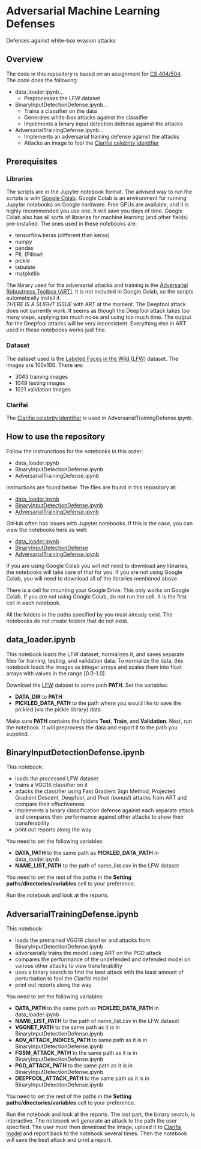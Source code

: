 # Adversarial Machine Learning Defenses
Defenses against white-box evasion attacks

## Overview

The code in this repository is based on an assignment for [CS 404/504](https://www.webpages.uidaho.edu/vakanski/CS_504.html).  
The code does the following:  
 - data_loader.ipynb...
   - Preprocesses the LFW dataset
 - BinaryInputDetectionDefense.ipynb...
   - Trains a classifier on the data
   - Generates white-box attacks against the classifier
   - Implements a binary input detection defense against the attacks
 - AdversarialTrainingDefense.ipynb...
   - Implements an adversarial training defense against the attacks
   - Attacks an image to fool the [Clarifai celebrity identifier](https://www.clarifai.com/models/celebrity-face-recognition)

## Prerequisites
 
### Libraries 

The scripts are in the Jupyter notebook format. The advised way to run the scripts is with [Google Colab](https://colab.research.google.com/). Google Colab is an environment for running Jupyter notebooks on Google hardware. Free GPUs are available, and it is highly recommended you use one. It will save you days of time. Google Colab also has all sorts of libraries for machine learning (and other fields) pre-installed. The ones used in these notebooks are:  
 - tensorflow.keras (different than keras)
 - numpy
 - pandas
 - PIL (Pillow)
 - pickle
 - tabulate
 - matplotlib
 
The library used for the adversarial attacks and training is the [Adversarial Robustness Toolbox (ART)](https://adversarial-robustness-toolbox.readthedocs.io/en/latest/). It is not included in Google Colab, so the scripts automatically install it.  
*THERE IS A SLIGHT ISSUE* with ART at the moment. The Deepfool attack does not currently work. It seems as though the Deepfool attack takes too many steps, applying too much noise and using too much time. The output for the Deepfool attacks will be very inconsistent. Everything else in ART used in these notebooks works just fine.  

### Dataset

The dataset used is the [Labeled Faces in the Wild (LFW)](http://vis-www.cs.umass.edu/lfw/) dataset. The images are 100x100. There are:  
- 3043 training images
- 1049 testing images
- 1021 validation images  

### Clarifai

The [Clarifai celebrity identifier](https://www.clarifai.com/models/celebrity-face-recognition) is used in AdversarialTrainingDefense.ipynb.  

## How to use the repository

Follow the instrunctions for the notebooks in this order:
 - data_loader.ipynb
 - BinaryInputDetectionDefense.ipynb
 - AdversarialTrainingDefense.ipynb
 
Instructions are found below. The files are found in this repository at:
 - [data_loader.ipynb](./data_loader.ipynb)
 - [BinaryInputDetectionDefense.ipynb](./BinaryInputDetectionDefense.ipynb)
 - [AdversarialTrainingDefense.ipynb](./AdversarialTrainingDefense.ipynb)
 
GitHub often has issues with Jupyter notebooks. If this is the case, you can view the notebooks here as well:
 - [data_loader.ipynb](https://nbviewer.org/github/lotkey/Adversarial-Machine-Learning-Defenses/blob/main/AdversarialTrainingDefense.ipynb)
 - [BinaryInputDetectionDefense](https://nbviewer.org/github/lotkey/Adversarial-Machine-Learning-Defenses/blob/main/BinaryInputDetectionDefense.ipynb)
 - [AdversarialTrainingDefense.ipynb](https://nbviewer.org/github/lotkey/Adversarial-Machine-Learning-Defenses/blob/main/AdversarialTrainingDefense.ipynb)

If you are using Google Colab you will not need to download any libraries, the notebooks will take care of that for you. If you are not using Google Colab, you will need to download all of the libraries mentioned above.  

There is a cell for mounting your Google Drive. This only works on Google Colab. If you are not using Google Colab, do not run the cell. It is the first cell in each notebook.  

All the folders in the paths specified by you must already exist. The notebooks do not create folders that do not exist.  

## data_loader.ipynb

This notebook loads the LFW dataset, normalizes it, and saves separate files for training, testing, and validation data. To normalize the data, this notebook loads the images as integer arrays and scales them into float arrays with values in the range [0.0-1.0].   

Download the [LFW](http://vis-www.cs.umass.edu/lfw/) dataset to some path **PATH**. Set the variables:
- **DATA_DIR** to **PATH**
- **PICKLED_DATA_PATH** to the path where you would like to save the pickled (via the pickle library) data

Make sure **PATH** contains the folders **Test**, **Train**, and **Validation**. Next, run the notebook. It will preprocess the data and export it to the path you supplied.  

## BinaryInputDetectionDefense.ipynb

This notebook:
- loads the processed LFW dataset
- trains a VGG16 classifier on it
- attacks the classifier using Fast Gradient Sign Method, Projected Gradient Descent, Deepfool, and Pixel (bonus!) attacks from ART and compare their effectiveness
- implements a binary classification defense against each separate attack and compares their performance against other attacks to show their transferability
- print out reports along the way

You need to set the following variables:
- **DATA_PATH** to the same path as **PICKLED_DATA_PATH** in data_loader.ipynb
- **NAME_LIST_PATH** to the path of name_list.csv in the LFW dataset

You need to set the rest of the paths in the **Setting paths/directories/variables** cell to your preference.

Run the notebook and look at the reports.

## AdversarialTrainingDefense.ipynb

This notebook:
- loads the pretrained VGG16 classifier and attacks from BinaryInputDetectionDefense.ipynb
- adversarially trains the model using ART on the PGD attack 
- compares the performance of the undefended and defended model on various other attacks to view transferability
- uses a binary search to find the best attack with the least amount of perturbation to fool the Clarifai model
- print out reports along the way

You need to set the following variables:
- **DATA_PATH** to the same path as **PICKLED_DATA_PATH** in data_loader.ipynb
- **NAME_LIST_PATH** to the path of name_list.csv in the LFW dataset
- **VGGNET_PATH** to the same path as it is in BinaryInputDetectionDefense.ipynb
- **ADV_ATTACK_INDICES_PATH** to same path as it is in BinaryInputDetectionDefense.ipynb
- **FGSM_ATTACK_PATH** to the same path as it is in BinaryInputDetectionDefense.ipynb
- **PGD_ATTACK_PATH** to the same path as it is in BinaryInputDetectionDefense.ipynb
- **DEEPFOOL_ATTACK_PATH** to the same path as it is in BinaryInputDetectionDefense.ipynb

You need to set the rest of the paths in the **Setting paths/directories/variables** cell to your preference.

Run the notebook and look at the reports. The last part, the binary search, is interactive. The notebook will generate an attack to the path the user specified. The user must then download the image, upload it to [Clarifai model](https://www.clarifai.com/models/celebrity-face-recognition) and report back to the notebook several times. Then the notebook will save the best attack and print a report.  
